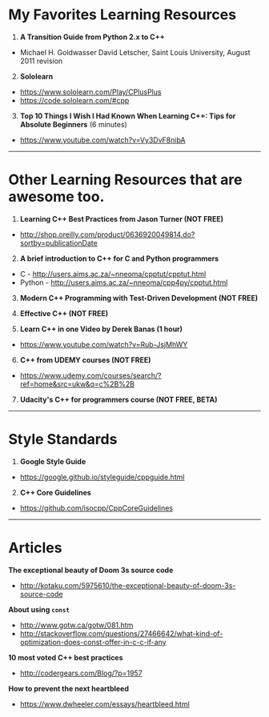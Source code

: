 # My Favorites Learning Resources

1. **A Transition Guide from Python 2.x to C++**
- Michael H. Goldwasser David Letscher, Saint Louis University, August 2011 revision

2. **Sololearn**
- https://www.sololearn.com/Play/CPlusPlus
- https://code.sololearn.com/#cpp

3. **Top 10 Things I Wish I Had Known When Learning C++: Tips for Absolute Beginners** (6 minutes)
- https://www.youtube.com/watch?v=Vy3DvF8nibA

---

# Other Learning Resources that are awesome too.

1. **Learning C++ Best Practices from Jason Turner (NOT FREE)**
- http://shop.oreilly.com/product/0636920049814.do?sortby=publicationDate

2. **A brief introduction to C++ for C and Python programmers**
- C - http://users.aims.ac.za/~nneoma/cpptut/cpptut.html
- Python - http://users.aims.ac.za/~nneoma/cpp4py/cpptut.html

3. **Modern C++ Programming with Test-Driven Development (NOT FREE)**

4. **Effective C++ (NOT FREE)**

5. **Learn C++ in one Video by Derek Banas (1 hour)**
- https://www.youtube.com/watch?v=Rub-JsjMhWY

6. **C++ from UDEMY courses (NOT FREE)**
- https://www.udemy.com/courses/search/?ref=home&src=ukw&q=c%2B%2B

7. **Udacity's C++ for programmers course (NOT FREE, BETA)**

---

# Style Standards

1. **Google Style Guide**
- https://google.github.io/styleguide/cppguide.html

2. **C++ Core Guidelines**
- https://github.com/isocpp/CppCoreGuidelines

---

# Articles

**The exceptional beauty of Doom 3s source code**
- http://kotaku.com/5975610/the-exceptional-beauty-of-doom-3s-source-code

**About using `const`**
- http://www.gotw.ca/gotw/081.htm
- http://stackoverflow.com/questions/27466642/what-kind-of-optimization-does-const-offer-in-c-c-if-any

**10 most voted C++ best practices**
- http://codergears.com/Blog/?p=1957

**How to prevent the next heartbleed**
- https://www.dwheeler.com/essays/heartbleed.html

